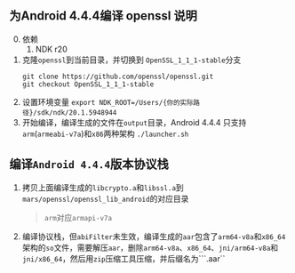 ## 为Android 4.4.4编译 openssl 说明
0. 依赖
    1. NDK r20
1. 克隆```openssl```到当前目录，并切换到 ```OpenSSL_1_1_1-stable```分支
   ```
   git clone https://github.com/openssl/openssl.git
   git checkout OpenSSL_1_1_1-stable
   ```
2. 设置环境变量
    ```export NDK_ROOT=/Users/{你的实际路径}/sdk/ndk/20.1.5948944```
3. 开始编译，编译生成的文件在```output```目录，Android 4.4.4 只支持```arm```(```armeabi-v7a```)和```x86```两种架构
    ```./launcher.sh```

## 编译```Android 4.4.4```版本协议栈
1. 拷贝上面编译生成的```libcrypto.a```和```libssl.a```到```mars/openssl/openssl_lib_android```的对应目录
    > ```arm```对应```armapi-v7a```
2. 编译协议栈，但```abiFilter```未生效，编译生成的```aar```包含了```arm64-v8a```和```x86_64```架构的```so```文件，需要解压```aar```，删除```arm64-v8a```、```x86_64```、```jni/arm64-v8a```和```jni/x86_64```，然后用```zip```压缩工具压缩，并后缀名为```.aar``
